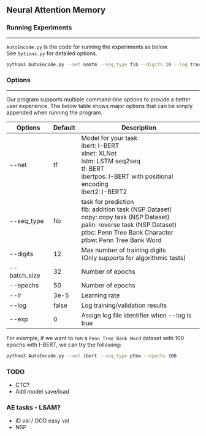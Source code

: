## Neural Attention Memory



### Running Experiments

-----

`AutoEncode.py` is the code for running the experiments as below.  
See `Options.py` for detailed options.

```bash
python3 AutoEncode.py --net namtm --seq_type fib --digits 10 --log true --exp 0
```


### Options

-----

Our program supports multiple command-line options to provide a better user experience. The below table shows major options that can be simply appended when running the program.

| Options      | Default | Description                                                  |
| ------------ | ------- | ------------------------------------------------------------ |
| --net        | tf      | Model for your task <br>ibert: I-BERT <br>xlnet: XLNet<br>lstm: LSTM seq2seq <br>tf: BERT <br>ibertpos: I-BERT with positional encoding <br>ibert2: I-BERT2 |
| --seq_type   | fib     | task for prediction <br>fib: addition task (NSP Dataset)<br>copy: copy task (NSP Dataset)<br>palin: reverse task (NSP Dataset)<br>ptbc: Penn Tree Bank Character<br>ptbw: Penn Tree Bank Word |
| --digits     | 12      | Max number of training digits <br>(Only supports for algorithmic tests) |
| --batch_size | 32      | Number of epochs                                             |
| --epochs     | 50      | Number of epochs                                             |
| --lr         | 3e-5    | Learning rate                                                |
| --log        | false   | Log training/validation results                              |
| --exp        | 0       | Assign log file identifier when --log is true                |

For example, if we want to run a `Penn Tree Bank Word` dataset with 100 epochs with I-BERT, we can try the following: 

```bash
python3 AutoEncode.py --net ibert --seq_type ptbw --epochs 100
```




### TODO

- CTC?
- Add model save/load

### AE tasks - LSAM?
- ID val / OOD easy val
- NSP

